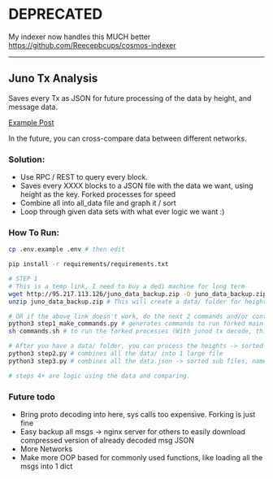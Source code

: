 # DEPRECATED
My indexer now handles this MUCH better <https://github.com/Reecepbcups/cosmos-indexer>

---

## Juno Tx Analysis
Saves every Tx as JSON for future processing of the data by height, and message data.

[Example Post](https://twitter.com/Reecepbcups_/status/1571109060963078145?s=20&t=5fPdMu3FWXoCg_qHOT3pEw)

In the future, you can cross-compare data between different networks.

### Solution:
- Use RPC / REST to query every block.
- Saves every XXXX blocks to a JSON file with the data we want, using height as the key. Forked processes for speed
- Combine all into all_data file and graph it / sort
- Loop through given data sets with what ever logic we want :)


### How To Run:
```bash
cp .env.example .env # then edit

pip install -r requirements/requirements.txt

# STEP 1
# This is a temp link, I need to buy a dedi machine for long term
wget http://95.217.113.126/juno_data_backup.zip -O juno_data_backup.zip
unzip juno_data_backup.zip # This will create a data/ folder for heights

# OR if the above link doesn't work, do the next 2 commands and/or contact Reece#3370
python3 step1_make_commands.py # generates commands to run forked main's for (batching Height groups)
sh commands.sh # to run the forked processes (With junod tx decode, this takes ~4 hours for 500k blocks on a Ryzen 5 3600 Hetzner)

# After you have a data/ folder, you can process the heights -> sorted files with 2 and 3
python3 step2.py # combines all the data/ into 1 large file
python3 step3.py # combines all the data.json -> sorted sub files, name = file type

# steps 4+ are logic using the data and comparing.
```


### Future todo
- Bring proto decoding into here, sys calls too expensive. Forking is just fine
- Easy backup all msgs -> nginx server for others to easily download compressed version of already decoded msg JSON
- More Networks
- Make more OOP based for commonly used functions, like loading all the msgs into 1 dict
